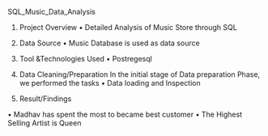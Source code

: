 SQL_Music_Data_Analysis

1.	Project Overview
•	Detailed Analysis of Music Store through SQL
      
2.	Data Source
•	Music Database is used as data source

3.	Tool &Technologies Used
•	Postregesql

4.	Data Cleaning/Preparation
                   In the initial stage of Data preparation Phase, we performed the tasks
•	Data loading and Inspection
       
5.	Result/Findings
         
•	Madhav has spent the most to became best customer
•	The Highest Selling Artist is Queen
